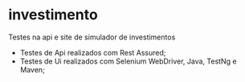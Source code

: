 # investimento
Testes na api e site de simulador de investimentos

- Testes de Api realizados com Rest Assured;
- Testes de Ui realizados com Selenium WebDriver, Java, TestNg e Maven;
